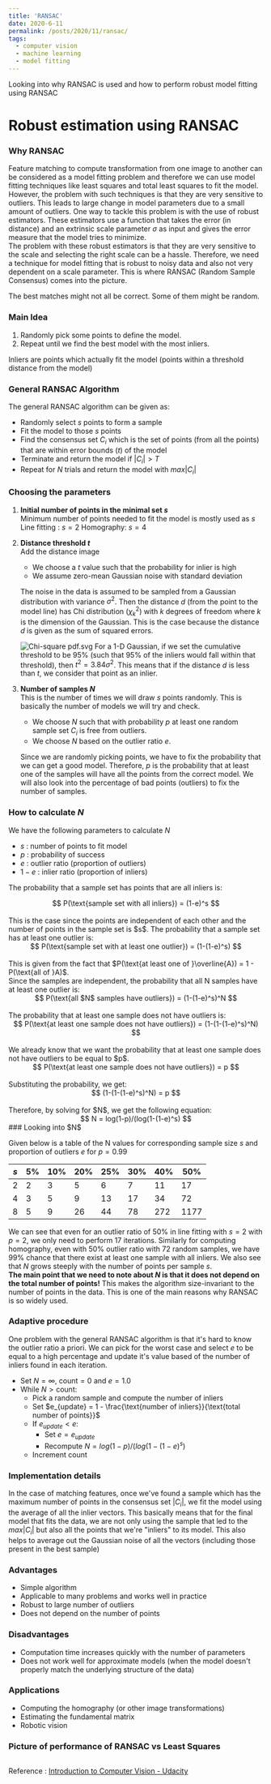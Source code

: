 ```yaml
---
title: 'RANSAC'
date: 2020-6-11
permalink: /posts/2020/11/ransac/
tags:
  - computer vision
  - machine learning
  - model fitting
---
```


Looking into why RANSAC is used and how to perform robust model fitting using RANSAC

# Robust estimation using RANSAC 

### Why RANSAC
Feature matching to compute transformation from one image to another can be considered as a model fitting problem and therefore we can use model fitting techniques like least squares and total least squares to fit the model.  However, the problem with such techniques is that they are very sensitive to outliers. This leads to large change in model parameters due to a small amount of outliers.
One way to tackle this problem is with the use of robust estimators. These estimators use a function that takes the error (in distance) and an extrinsic scale parameter $\sigma$ as input and gives the error measure that the model tries to minimize.   
The problem with these robust estimators is that they are very sensitive to the scale and selecting the right scale can be a hassle. Therefore, we need a technique for model fitting that is robust to noisy data and also not very dependent on a scale parameter. This is where RANSAC (Random Sample Consensus) comes into the picture.

The best matches might not all be correct. Some of them might be random.

### Main Idea
1. Randomly pick some points to define the model.
2. Repeat until we find the best model with the most inliers.

Inliers are points which actually fit the model (points within a threshold distance from the model)

### General RANSAC Algorithm
The general RANSAC algorithm can be given as:
- Randomly select $s$ points to form a sample
- Fit the model to those $s$ points
- Find the consensus set $C_i$  which is the set of points (from all the points) that are within error bounds ($t$) of the model
- Terminate and return the model if $|C_i|>T$ 
- Repeat for $N$ trials and return the model with $max|C_i|$

### Choosing the parameters
1. **Initial number of points in the minimal set $s$** <br/>
Minimum number of points needed to fit the model is mostly used as $s$
Line fitting : $s = 2$
Homography: $s = 4$
2. **Distance threshold $t$** <br/>
    Add the distance image <br/>
	- We choose a $t$ value such that the probability for inlier is high
	- We assume zero-mean Gaussian noise with standard deviation 
	
	The noise in the data is assumed to be sampled from a Gaussian distribution with variance $\sigma^2$. Then the distance $d$ (from the point to the model line) has Chi distribution $(\chi^2_k)$ with $k$ degrees of freedom where $k$ is the dimension of the Gaussian. This is the case because the distance $d$ is given as the sum of squared errors. 

	![Chi-square pdf.svg](https://upload.wikimedia.org/wikipedia/commons/thumb/3/35/Chi-square_pdf.svg/1920px-Chi-square_pdf.svg.png)
	For a 1-D Gaussian, if we set the cumulative threshold to be $95\%$ (such that $95\%$ of the inliers would fall within that threshold), then $t^2 = 3.84 \sigma^2$. This means that if the distance $d$ is less than $t$, we consider that point as an inlier.
	
3. **Number of samples $N$** <br/>
	This is the number of times we will draw $s$ points randomly. This is basically the number of models we will try and check. 
	- We choose $N$ such that with probability $p$ at least one random sample set $C_i$ is free from outliers. 
	- We choose $N$ based on the outlier ratio $e$.

	Since we are randomly picking points, we have to fix the probability that we can get a good model. Therefore, $p$ is the probability that at least one of the samples will have all the points from the correct model.
	We will also look into the percentage of bad points (outliers) to fix the number of samples.  

### How to calculate $N$ 
We have the following parameters to calculate $N$
- $s$ : number of points to fit model
- $p$ : probability of success
- $e$ : outlier ratio (proportion of outliers)
- $1-e$ : inlier ratio (proportion of inliers)

The probability that a sample set has points that are all inliers is: <br/>
<center>$$ P(\text{sample set with all inliers}) = (1-e)^s $$</center>  <br/>
This is the case since the points are independent of each other and the number of points in the sample set is $s$.
The probability that a sample set has at least one outlier is: <br/>
<center>$$  P(\text{sample set with at least one outlier}) = (1-(1-e)^s) $$ </center> <br/>
This is given from the fact that $P(\text{at least one of }\overline{A}) = 1 - P(\text{all of }A)$. <br/>
Since the samples are independent, the probability that all N samples have at least one outlier is: <br/>
<center>$$ P(\text{all $N$ samples have outliers}) = (1-(1-e)^s)^N $$</center> <br/> 
The probability that at least one sample does not have outliers is: <br/>
<center>$$ P(\text{at least one sample does not have outliers}) = (1-(1-(1-e)^s)^N) $$ </center><br/>
We already know that we want the probability that at least one sample does not have outliers to be equal to $p$. <br/>
<center>$$ P(\text{at least one sample does not have outliers}) = p $$ </center> <br/>
Substituting the probability, we get: <br/>
<center>$$ (1-(1-(1-e)^s)^N) = p $$</center> <br/>
Therefore, by solving for $N$, we get the following equation: <br/>
<center>$$ N = log(1-p)/(log(1-(1-e)^s) $$</center>
### Looking into $N$

Given below is a table of the N values for corresponding sample size $s$ and proportion of outliers $e$ for $p = 0.99$

| $s$ 	| $5\%$ 	| $10\%$ 	| $20\%$ 	| $25\%$ 	| $30\%$ 	| $40\%$ 	| $50\%$ 	|
|---	|----	|-----	|-----	|-----	|-----	|-----	|------	|
| $2$ 	| $2$  	| $3$   	| $5$   	| $6$   	| $7$   	| $11$  	| $17$   	|
| $4$ 	| $3$  	| $5$   	| $9$   	| $13$  	| $17$  	| $34$  	| $72$   	|
| $8$ 	| $5$  	| $9$   	| $26$  	| $44$  	| $78$  	| $272$ 	| $1177$ 	|

We can see that even for an outlier ratio of $50\%$ in line fitting with $s=2$ with $p=2$, we only need to  perform $17$ iterations. 
Similarly for computing homography, even with $50\%$ outlier ratio with $72$ random samples, we have $99\%$ chance that there exist at least one sample with all inliers.
We also see that $N$ grows steeply with the number of points per sample $s$. <br/> 
**The main point that we need to note about $N$ is that it does not depend on the total number of points!**
This makes the algorithm size-invariant to the number of points in the data. This is one of the main reasons why RANSAC is so widely used.

### Adaptive procedure
One problem with the general RANSAC algorithm is that it's hard to know the outlier ratio a priori. We can pick for the worst case and select $e$ to be equal to a high percentage and update it's value based of the number of inliers found in each iteration.
- Set $N=\infty$, $\text{count}=0$ and $e=1.0$
- While $N > \text{count}:$
	- Pick a random sample and compute the number of inliers
	- Set $e_{update} = 1 - \frac{\text{number of inliers}}{\text{total number of points}}$
	- If $e_{update} < e :$
		- Set $e=e_{update}$
		- Recompute $N = log(1-p)/(log(1-(1-e)^s)$
	- Increment $\text{count}$
	
### Implementation details
In the case of matching features, once we've found a sample which has the maximum number of points in the consensus set $|C_i|$, we fit the model using the average of all the inlier vectors. This basically means that for the final model that fits the data, we are not only using the sample that led to the $max |C_i|$ but also all the points that we're "inliers" to its model. This also helps to average out the Gaussian noise of all the vectors (including those present in the best sample)

### Advantages
- Simple algorithm
- Applicable to many problems and works well in practice
- Robust to large number of outliers
- Does not depend on the number of points

### Disadvantages
- Computation time increases quickly with the number of parameters
- Does not work well for approximate models (when the model doesn't properly match the underlying structure of the data)

### Applications
- Computing the homography (or other image transformations)
- Estimating the fundamental matrix
- Robotic vision

### Picture of performance of RANSAC vs Least Squares




``` python
```


Reference : [Introduction to Computer Vision - Udacity](https://classroom.udacity.com/courses/ud810)

 